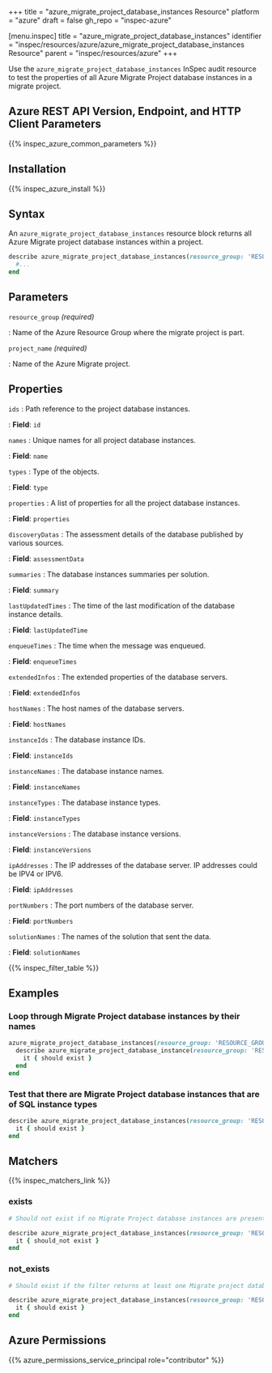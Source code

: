 +++
title = "azure_migrate_project_database_instances Resource"
platform = "azure"
draft = false
gh_repo = "inspec-azure"

[menu.inspec]
title = "azure_migrate_project_database_instances"
identifier = "inspec/resources/azure/azure_migrate_project_database_instances Resource"
parent = "inspec/resources/azure"
+++

Use the `azure_migrate_project_database_instances` InSpec audit resource to test the properties of all Azure Migrate Project database instances in a migrate project.

## Azure REST API Version, Endpoint, and HTTP Client Parameters

{{% inspec_azure_common_parameters %}}

## Installation

{{% inspec_azure_install %}}

## Syntax

An `azure_migrate_project_database_instances` resource block returns all Azure Migrate project database instances within a project.

```ruby
describe azure_migrate_project_database_instances(resource_group: 'RESOURCE_GROUP', project_name: 'PROJECT_NAME') do
  #...
end
```

## Parameters

`resource_group` _(required)_

: Name of the Azure Resource Group where the migrate project is part.

`project_name` _(required)_

: Name of the Azure Migrate project.

## Properties

`ids`
: Path reference to the project database instances.

: **Field**: `id`

`names`
: Unique names for all project database instances.

: **Field**: `name`

`types`
: Type of the objects.

: **Field**: `type`

`properties`
: A list of properties for all the project database instances.

: **Field**: `properties`

`discoveryDatas`
: The assessment details of the database published by various sources.

: **Field**: `assessmentData`

`summaries`
: The database instances summaries per solution.

: **Field**: `summary`

`lastUpdatedTimes`
: The time of the last modification of the database instance details.

: **Field**: `lastUpdatedTime`

`enqueueTimes`
: The time when the message was enqueued.

: **Field**: `enqueueTimes`

`extendedInfos`
: The extended properties of the database servers.

: **Field**: `extendedInfos`

`hostNames`
: The host names of the database servers.

: **Field**: `hostNames`

`instanceIds`
: The database instance IDs.

: **Field**: `instanceIds`

`instanceNames`
: The database instance names.

: **Field**: `instanceNames`

`instanceTypes`
: The database instance types.

: **Field**: `instanceTypes`

`instanceVersions`
: The database instance versions.

: **Field**: `instanceVersions`

`ipAddresses`
: The IP addresses of the database server. IP addresses could be IPV4 or IPV6.

: **Field**: `ipAddresses`

`portNumbers`
: The port numbers of the database server.

: **Field**: `portNumbers`

`solutionNames`
: The names of the solution that sent the data.

: **Field**: `solutionNames`

{{% inspec_filter_table %}}

## Examples

### Loop through Migrate Project database instances by their names

```ruby
azure_migrate_project_database_instances(resource_group: 'RESOURCE_GROUP', project_name: 'PROJECT_NAME').names.each do |name|
  describe azure_migrate_project_database_instance(resource_group: 'RESOURCE_GROUP', project_name: 'PROJECT_NAME', name: name) do
    it { should exist }
  end
end
```

### Test that there are Migrate Project database instances that are of SQL instance types

```ruby
describe azure_migrate_project_database_instances(resource_group: 'RESOURCE_GROUP', project_name: 'PROJECT_NAME').where{ instanceTypes.include?('SQL') } do
  it { should exist }
end
```

## Matchers

{{% inspec_matchers_link %}}

### exists

```ruby
# Should not exist if no Migrate Project database instances are present in the project and the resource group.

describe azure_migrate_project_database_instances(resource_group: 'RESOURCE_GROUP', project_name: 'PROJECT_NAME') do
  it { should_not exist }
end
```

### not_exists

```ruby
# Should exist if the filter returns at least one Migrate project database instance in the project and the resource group.

describe azure_migrate_project_database_instances(resource_group: 'RESOURCE_GROUP', project_name: 'PROJECT_NAME') do
  it { should exist }
end
```

## Azure Permissions

{{% azure_permissions_service_principal role="contributor" %}}
